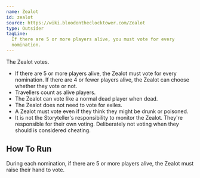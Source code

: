 ```yaml
---
name: Zealot
id: zealot
source: https://wiki.bloodontheclocktower.com/Zealot
type: Outsider
tagLine:
  If there are 5 or more players alive, you must vote for every
  nomination.
---
```


The Zealot votes.

- If there are 5 or more players alive, the Zealot must vote for every
  nomination. If there are 4 or fewer players alive, the Zealot can
  choose whether they vote or not.
- Travellers count as alive players.
- The Zealot can vote like a normal dead player when dead.
- The Zealot does not need to vote for exiles.
- A Zealot must vote even if they think they might be drunk or poisoned.
- It is not the Storyteller's responsibility to monitor the Zealot.
  They're responsible for their own voting. Deliberately not voting when
  they should is considered cheating.

## How To Run

During each nomination, if there are 5 or more players alive, the Zealot
must raise their hand to vote.
